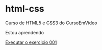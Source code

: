 # html-css

Curso de HTML5 e CSS3 do CursoEmVideo

Estou aprendendo

<a href="https://jonathansh02.github.io/HTML-CSS/Modulo%201/Exercicios/ex01/">Executar o exercicio 001</a>

